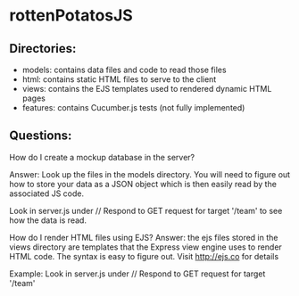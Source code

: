 # rottenPotatosJS

## Directories:
- models: contains data files and code to read those files
- html: contains static HTML files to serve to the client
- views: contains the EJS templates used to rendered dynamic HTML pages
- features: contains Cucumber.js tests (not fully implemented)

## Questions:

 How do I create a mockup database in the server?

   Answer: Look up the files in the models directory. You will need
   to figure out how to store your data as a JSON object which is then
   easily read by the associated JS code.

   Look in server.js under // Respond to GET request for target '/team'
   to see how the data is read.

 How do I render HTML files using EJS?
   Answer: the ejs files stored in the views directory are templates
   that the Express view engine uses to render HTML code. 
   The syntax is easy to figure out. Visit http://ejs.co for details
   
   Example: Look in server.js under // Respond to GET request for target '/team'

   
